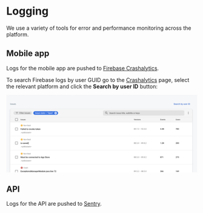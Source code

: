 # Logging

We use a variety of tools for error and performance monitoring across the platform.

## Mobile app

Logs for the mobile app are pushed to
[Firebase Crashalytics](https://firebase.google.com/products/crashlytics).



To search Firebase logs by user GUID go to the
[Crashalytics](https://console.firebase.google.com/u/0/project/total-rehab-93423/crashlytics) page, select
the relevant platform and click the **Search by user ID** button:

![Firebase user search](../static/img/firebase-search-user-id.png)

## API

Logs for the API are pushed to [Sentry](https://sentry.io/).
